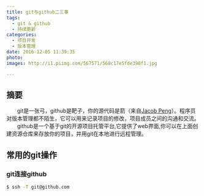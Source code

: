 ```yaml
---
title: git与github二三事
tags:
  - git & github
  - 持续更新
categories:
  - 项目开发
  - 版本管理
date: 2016-12-05 11:39:35
photo: 
images: http://i1.piimg.com/567571/568c17e5fde390f1.jpg

---
```

## 摘要
&ensp;&ensp;&ensp;&ensp;git是一张弓，github是靶子，你的源代码是箭（来自[Jacob Peng](https://www.zhihu.com/people/jacobpeng/answers)）。程序员对版本管理都不陌生，它可以用来记录项目的修改，项目成员之间的沟通和交流。
&ensp;&ensp;&ensp;&ensp;github是一个基于git的开源项目托管平台,它提供了web界面,你可以在上面创建资源仓库来存放你的项目，并用git在本地进行远程管理。
<!--more-->

## 常用的git操作

### git连接github

```bash
$ ssh -T git@github.com
```